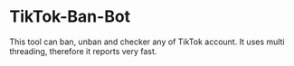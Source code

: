 # TikTok-Ban-Bot
This tool can ban, unban and checker any of TikTok account. It uses multi threading, therefore it reports very fast. 
